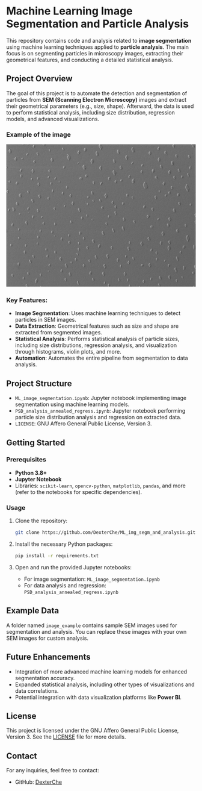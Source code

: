 # Machine Learning Image Segmentation and Particle Analysis

This repository contains code and analysis related to **image segmentation** using machine learning techniques applied to **particle analysis**. The main focus is on segmenting particles in microscopy images, extracting their geometrical features, and conducting a detailed statistical analysis.

## Project Overview

The goal of this project is to automate the detection and segmentation of particles from **SEM (Scanning Electron Microscopy)** images and extract their geometrical parameters (e.g., size, shape). Afterward, the data is used to perform statistical analysis, including size distribution, regression models, and advanced visualizations.
### Example of the image
![Example image](https://raw.githubusercontent.com/DexterChe/ML_img_segm_and_analysis/main/image_example/D50_10kV_1_row_005.tif) 

### Key Features:
- **Image Segmentation**: Uses machine learning techniques to detect particles in SEM images.
- **Data Extraction**: Geometrical features such as size and shape are extracted from segmented images.
- **Statistical Analysis**: Performs statistical analysis of particle sizes, including size distributions, regression analysis, and visualization through histograms, violin plots, and more.
- **Automation**: Automates the entire pipeline from segmentation to data analysis.

## Project Structure

- `ML_image_segmentation.ipynb`: Jupyter notebook implementing image segmentation using machine learning models.
- `PSD_analysis_annealed_regress.ipynb`: Jupyter notebook performing particle size distribution analysis and regression on extracted data.
- `LICENSE`: GNU Affero General Public License, Version 3.

## Getting Started

### Prerequisites

- **Python 3.8+**
- **Jupyter Notebook**
- Libraries: `scikit-learn`, `opencv-python`, `matplotlib`, `pandas`, and more (refer to the notebooks for specific dependencies).

### Usage

1. Clone the repository:
    ```bash
    git clone https://github.com/DexterChe/ML_img_segm_and_analysis.git
    ```

2. Install the necessary Python packages:
    ```bash
    pip install -r requirements.txt
    ```

3. Open and run the provided Jupyter notebooks:
    - For image segmentation: `ML_image_segmentation.ipynb`
    - For data analysis and regression: `PSD_analysis_annealed_regress.ipynb`

## Example Data

A folder named `image_example` contains sample SEM images used for segmentation and analysis. You can replace these images with your own SEM images for custom analysis.

## Future Enhancements

- Integration of more advanced machine learning models for enhanced segmentation accuracy.
- Expanded statistical analysis, including other types of visualizations and data correlations.
- Potential integration with data visualization platforms like **Power BI**.

## License

This project is licensed under the GNU Affero General Public License, Version 3. See the [LICENSE](LICENSE) file for more details.

## Contact

For any inquiries, feel free to contact:
- GitHub: [DexterChe](https://github.com/DexterChe)